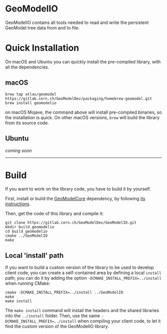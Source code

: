 # GeoModelIO

GeoModelIO contains all tools needed to read and write the persistent GeoModel tree data from and to file.

# Quick Installation

On macOS and Ubuntu you can quickly install the pre-compiled library, with all the dependencies.

## macOS

```
brew tap atlas/geomodel https://gitlab.cern.ch/GeoModelDev/packaging/homebrew-geomodel.git
brew install geomodelio
```

on macOS Mojave, the command above will install pre-compiled binaries, so the installation is quick. On other macOS versions, `brew` will build the library from its source code.


## Ubuntu

_coming soon_

----

# Build

If you want to work on the library code, you have to build it by yourself.

First, install or build the [GeoModelCore](https://gitlab.cern.ch/GeoModelDev/GeoModelCore) dependency, by following [its instructions](https://gitlab.cern.ch/GeoModelDev/GeoModelCore/blob/master/README.md).

Then, get the code of this library and compile it:

```
git clone https://gitlab.cern.ch/GeoModelDev/GeoModelIO.git
mkdir build_geomodelio
cd build_geomodelio
cmake ../GeoModelIO
make
```

## Local 'install' path

If you want to build a custom version of the library to be used to develop client code, 
you can create a self-contained area by defining a local `install` path; 
you can do it by adding the option `-DCMAKE_INSTALL_PREFIX=../install` when running CMake:

```
cmake -DCMAKE_INSTALL_PREFIX=../install ../GeoModelIO
make
make install
```

The `make install` command will install the headers and the shared libraries into the `../install` folder.
Then, use the same `-DCMAKE_INSTALL_PREFIX=../install` when compiling your client code, to let it find the custom version of the GeoModelIO library.
